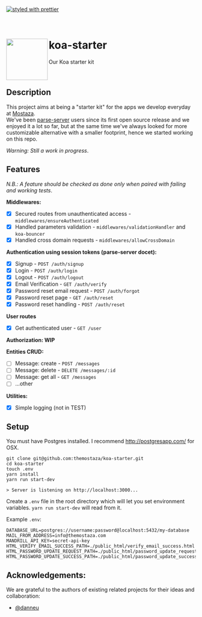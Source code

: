 [![styled with prettier](https://img.shields.io/badge/styled_with-prettier-ff69b4.svg)](https://github.com/prettier/prettier) 

&nbsp;

# koa-starter  <img src="https://s-media-cache-ak0.pinimg.com/originals/8e/00/2f/8e002f2f46190b78f2dbc7683b225759.gif" width="110" align="left">
Our Koa starter kit

&nbsp;

## Description

This project aims at being a "starter kit" for the apps we develop everyday at [Mostaza](http://www.themostaza.com/).  
We've been [parse-server](https://github.com/parse-community/parse-server) users since its first open source release and we enjoyed it a lot so far, but at the same time we've always looked for more customizable alternative with a smaller footprint, hence we started working on this repo.  

*Warning: Still a work in progress*.  

## Features

*N.B.: A feature should be checked as done only when paired with failing and working tests*. 

**Middlewares:**  
- [x] Secured routes from unauthenticated access - `middlewares/ensureAuthenticated`
- [x] Handled parameters validation - `middlewares/validationHandler` and `koa-bouncer`
- [x] Handled cross domain requests - `middlewares/allowCrossDomain`

**Authentication using session tokens (parse-server docet):**  
- [x] Signup - `POST /auth/signup` 
- [x] Login - `POST /auth/login` 
- [x] Logout - `POST /auth/logout`
- [x] Email Verification - `GET /auth/verify`
- [x] Password reset email request - `POST /auth/forgot`
- [x] Password reset page - `GET /auth/reset`
- [x] Password reset handling - `POST /auth/reset`

**User routes**
- [x] Get authenticated user - `GET /user`

**Authorization: WIP**  

**Entities CRUD:**  
- [ ] Message: create - `POST /messages` 
- [ ] Message: delete - `DELETE /messages/:id` 
- [ ] Message: get all - `GET /messages` 
- [ ] ...other

**Utilities:**  
- [x] Simple logging (not in TEST) 

## Setup

You must have Postgres installed. I recommend http://postgresapp.com/ for OSX.
```
git clone git@github.com:themostaza/koa-starter.git
cd koa-starter
touch .env
yarn install
yarn run start-dev

> Server is listening on http://localhost:3000...
```

Create a `.env` file in the root directory which will let you set environment variables. `yarn run start-dev` will read from it.

Example `.env`:
```
DATABASE_URL=postgres://username:password@localhost:5432/my-database
MAIL_FROM_ADDRESS=info@themostaza.com
MANDRILL_API_KEY=secret-api-key
HTML_VERIFY_EMAIL_SUCCESS_PATH=./public_html/verify_email_success.html
HTML_PASSWORD_UPDATE_REQUEST_PATH=./public_html/password_update_request.html
HTML_PASSWORD_UPDATE_SUCCESS_PATH=./public_html/password_update_success.html
```

## Acknowledgements:

We are grateful to the authors of existing related projects for their ideas and collaboration:
- [@danneu](https://github.com/danneu)
